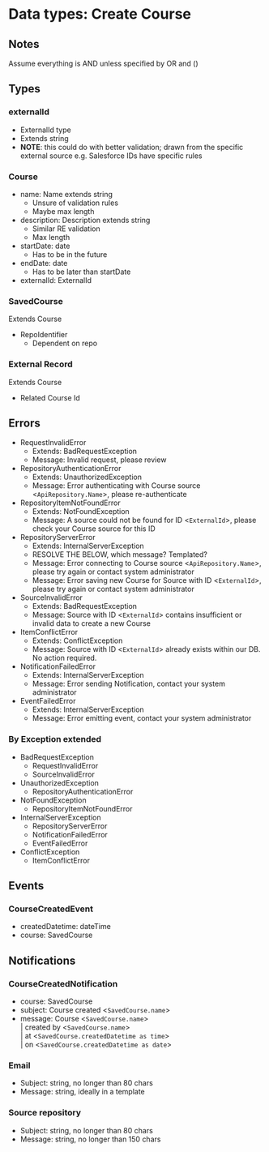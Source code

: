 # Data types: Create Course

## Notes

Assume everything is AND unless specified by OR and ()

## Types

### externalId
- ExternalId type
- Extends string
- **NOTE**: this could do with better validation; drawn from the specific external source
e.g. Salesforce IDs have specific rules

### Course
- name: Name extends string
  - Unsure of validation rules
  - Maybe max length
- description: Description extends string
  - Similar RE validation
  - Max length
- startDate: date
  - Has to be in the future
- endDate: date
  - Has to be later than startDate
- externalId: ExternalId

### SavedCourse

Extends Course

- RepoIdentifier
  - Dependent on repo

### External Record

Extends Course

- Related Course Id

## Errors

- RequestInvalidError
  - Extends: BadRequestException
  - Message: Invalid request, please review
- RepositoryAuthenticationError
  - Extends: UnauthorizedException
  - Message: Error authenticating with Course source <`ApiRepository.Name`>, please re-authenticate
- RepositoryItemNotFoundError
  - Extends: NotFoundException
  - Message: A source could not be found for ID <`ExternalId`>, please check your Course source for this ID
- RepositoryServerError
  - Extends: InternalServerException
  - RESOLVE THE BELOW, which message? Templated?
  - Message: Error connecting to Course source <`ApiRepository.Name`>, please try again or contact system administrator
  - Message: Error saving new Course for Source with ID <`ExternalId`>, please try again or contact system administrator
- SourceInvalidError
  - Extends: BadRequestException
  - Message: Source with ID <`ExternalId`> contains insufficient or invalid data to create a new Course
- ItemConflictError
  - Extends: ConflictException
  - Message: Source with ID <`ExternalId`> already exists within our DB. No action required.
- NotificationFailedError
  - Extends: InternalServerException
  - Message: Error sending Notification, contact your system administrator
- EventFailedError
  - Extends: InternalServerException
  - Message: Error emitting event, contact your system administrator

### By Exception extended

- BadRequestException
  - RequestInvalidError
  - SourceInvalidError
- UnauthorizedException
  - RepositoryAuthenticationError
- NotFoundException
  - RepositoryItemNotFoundError
- InternalServerException
  - RepositoryServerError
  - NotificationFailedError
  - EventFailedError
- ConflictException
  - ItemConflictError

## Events

### CourseCreatedEvent

- createdDatetime: dateTime
- course: SavedCourse

## Notifications

### CourseCreatedNotification

- course: SavedCourse
- subject: Course created <`SavedCourse.name`>
- message: Course <`SavedCourse.name`></br>
| created by <`SavedCourse.name`></br>
| at <`SavedCourse.createdDatetime as time`></br>
| on <`SavedCourse.createdDatetime as date`>

### Email

- Subject: string, no longer than 80 chars
- Message: string, ideally in a template

### Source repository

- Subject: string, no longer than 80 chars
- Message: string, no longer than 150 chars
